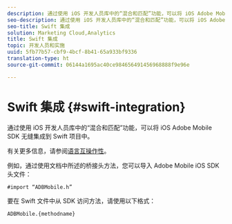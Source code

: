 ```yaml
---
description: 通过使用 iOS 开发人员库中的“混合和匹配”功能，可以将 iOS Adobe Mobile SDK 无缝集成到 Swift 项目中。
seo-description: 通过使用 iOS 开发人员库中的“混合和匹配”功能，可以将 iOS Adobe Mobile SDK 无缝集成到 Swift 项目中。
seo-title: Swift 集成
solution: Marketing Cloud,Analytics
title: Swift 集成
topic: 开发人员和实施
uuid: 5fb77b57-cbf9-4bcf-8b41-65a933bf9336
translation-type: ht
source-git-commit: 06144a1695ac40ce984656491456968888f9e96e

---
```



# Swift 集成 {#swift-integration}

通过使用 iOS 开发人员库中的“混合和匹配”功能，可以将 iOS Adobe Mobile SDK 无缝集成到 Swift 项目中。

有关更多信息，请参阅[语言互操作性](https://developer.apple.com/documentation/swift#2984801.html)。

例如，通过使用文档中所述的桥接头方法，您可以导入 Adobe Mobile iOS SDK 头文件：

```
#import “ADBMobile.h”
```

要在 Swift 文件中从 SDK 访问方法，请使用以下格式：

```
ADBMobile.{methodname}
```

